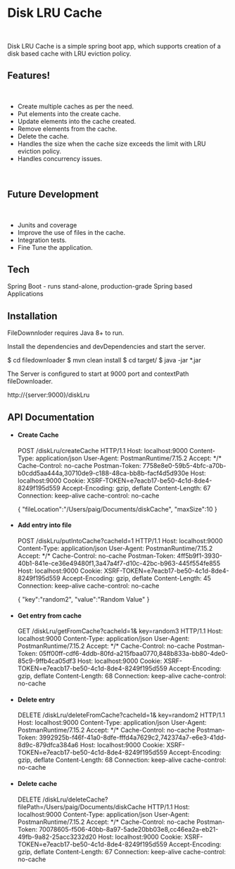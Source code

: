 <h1>Disk LRU Cache</h1>
<br/>
<p>Disk LRU Cache is a simple spring boot app, which supports creation of a disk based cache with LRU eviction policy.</p>
<h2>Features!</h2>
<br/>
<ul>
  <li> Create multiple caches as per the need. </li>
  <li> Put elements into the create cache. </li>
  <li> Update elements into the cache created. </li>
  <li> Remove elements from the cache. </li>
  <li> Delete the cache. </li>
  <li> Handles the size when the cache size exceeds the limit with LRU eviction policy. </li>
  <li> Handles concurrency issues. </li>
</ul>
<br/>
<h2>Future Development</h2>
<br/>
<ul>
  <li>Junits and coverage</li>
  <li>Improve the use of files in the cache.</li>
  <li>Integration tests.</li>
  <li>Fine Tune the application.</li>
</ul>
<h2>Tech</h2>
<p>Spring Boot - runs stand-alone, production-grade Spring based Applications</p>

<h2>Installation</h2>
<p>FileDownnloder requires Java 8+ to run.

Install the dependencies and devDependencies and start the server.

$ cd filedownloader
$ mvn clean install
$ cd target/
$ java -jar *.jar

The Server is configured to start at 9000 port and contextPath fileDownloader.

http://{server:9000}/diskLru</p>

<h2>API Documentation</h2>
<ul>
  <li> <h4>Create Cache</h4>
  POST /diskLru/createCache HTTP/1.1
Host: localhost:9000
Content-Type: application/json
User-Agent: PostmanRuntime/7.15.2
Accept: */*
Cache-Control: no-cache
Postman-Token: 7758e8e0-59b5-4bfc-a70b-b0cdd5aa444a,30710de9-c188-48ca-bb8b-facf4d5d930e
Host: localhost:9000
Cookie: XSRF-TOKEN=e7eacb17-be50-4c1d-8de4-8249f195d559
Accept-Encoding: gzip, deflate
Content-Length: 67
Connection: keep-alive
cache-control: no-cache

{
	"fileLocation":"/Users/paig/Documents/diskCache",
	"maxSize":10
}
  </li>
  
  <li>
  <h4>Add entry into file</h4>
  POST /diskLru/putIntoCache?cacheId=1 HTTP/1.1
Host: localhost:9000
Content-Type: application/json
User-Agent: PostmanRuntime/7.15.2
Accept: */*
Cache-Control: no-cache
Postman-Token: 4ff5b9f1-3930-40b1-841e-ce36e49480f1,3a47a4f7-d10c-42bc-b963-445f554fe855
Host: localhost:9000
Cookie: XSRF-TOKEN=e7eacb17-be50-4c1d-8de4-8249f195d559
Accept-Encoding: gzip, deflate
Content-Length: 45
Connection: keep-alive
cache-control: no-cache

{
	"key":"random2",
	"value":"Random Value"
}
  </li>
  
  <li>
  <h4>Get entry from cache</h4>
  GET /diskLru/getFromCache?cacheId=1&amp; key=random3 HTTP/1.1
Host: localhost:9000
Content-Type: application/json
User-Agent: PostmanRuntime/7.15.2
Accept: */*
Cache-Control: no-cache
Postman-Token: 05ff00ff-cdf6-4ddb-80fd-a215fbaa0770,848b833a-bb80-4de0-85c9-9ffb4ca05df3
Host: localhost:9000
Cookie: XSRF-TOKEN=e7eacb17-be50-4c1d-8de4-8249f195d559
Accept-Encoding: gzip, deflate
Content-Length: 68
Connection: keep-alive
cache-control: no-cache
  </li>
  
  <li>
  <h4>Delete entry</h4>
  DELETE /diskLru/deleteFromCache?cacheId=1&amp; key=random2 HTTP/1.1
Host: localhost:9000
Content-Type: application/json
User-Agent: PostmanRuntime/7.15.2
Accept: */*
Cache-Control: no-cache
Postman-Token: 3992925b-f46f-41a0-8dfe-fffd4a7629c2,742374a7-e6e3-41dd-8d9c-879dfca384a6
Host: localhost:9000
Cookie: XSRF-TOKEN=e7eacb17-be50-4c1d-8de4-8249f195d559
Accept-Encoding: gzip, deflate
Content-Length: 68
Connection: keep-alive
cache-control: no-cache
  </li>
  
  <li>
  <h4>Delete cache</h4>
  DELETE /diskLru/deleteCache?filePath=/Users/paig/Documents/diskCache HTTP/1.1
Host: localhost:9000
Content-Type: application/json
User-Agent: PostmanRuntime/7.15.2
Accept: */*
Cache-Control: no-cache
Postman-Token: 70078605-f506-40bb-8a97-5ade20bb03e8,cc46ea2a-eb21-49fb-9a82-25acc3232d20
Host: localhost:9000
Cookie: XSRF-TOKEN=e7eacb17-be50-4c1d-8de4-8249f195d559
Accept-Encoding: gzip, deflate
Content-Length: 67
Connection: keep-alive
cache-control: no-cache
  </li>
</ul>  
